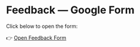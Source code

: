 # Feedback — Google Form

Click below to open the form:

👉 [Open Feedback Form](https://forms.gle/GJ4q6cr9ftGzA93UA)

